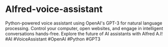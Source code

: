 # Alfred-voice-assistant
Python-powered voice assistant using OpenAI's GPT-3 for natural language processing. Control your computer, open websites, and engage in intelligent conversations hands-free. Explore the future of AI assistants with Alfred A.I!  #AI #VoiceAssistant #OpenAI #Python #GPT3
